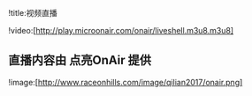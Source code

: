 !title:视频直播

!video:[http://play.microonair.com/onair/liveshell.m3u8.m3u8]

## 直播内容由 点亮OnAir 提供
!image:[http://www.raceonhills.com/image/qilian2017/onair.png]
